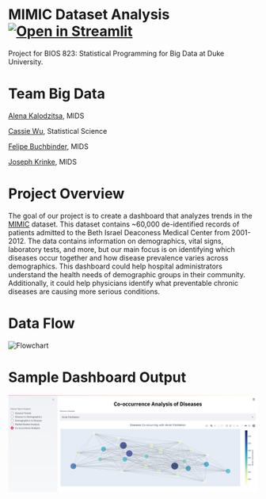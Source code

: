 # MIMIC Dataset Analysis [![Open in Streamlit](https://static.streamlit.io/badges/streamlit_badge_black_white.svg)](https://share.streamlit.io/joekrinke15/mimic-analysis/Dashboard/dashboard.py)
Project for BIOS 823: Statistical Programming for Big Data at Duke University.

# Team Big Data
[Alena Kalodzitsa](https://github.com/Klalena), MIDS

[Cassie Wu](https://github.com/cassie1102), Statistical Science

[Felipe Buchbinder](https://github.com/felbuch), MIDS

[Joseph Krinke](https://github.com/joekrinke15), MIDS

# Project Overview

The goal of our project is to create a dashboard that analyzes trends in the [MIMIC](https://mimic.physionet.org/) dataset. This dataset contains ~60,000 de-identified records of patients admitted to the Beth Israel Deaconess Medical Center from 2001-2012. The data contains information on demographics, vital signs, laboratory tests, and more, but our main focus is on identifying which diseases occur together and how disease prevalence varies across demographics. This dashboard could help hospital administrators understand the health needs of demographic groups in their community. Additionally, it could help physicians identify what preventable chronic diseases are causing more serious conditions. 

# Data Flow

![Flowchart](https://raw.githubusercontent.com/joekrinke15/MIMIC-Analysis/master/Readme/Flowchart.png)

# Sample Dashboard Output 


![Flowchart](https://raw.githubusercontent.com/joekrinke15/blog/master/img/cooccur.PNG)

